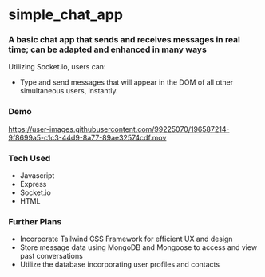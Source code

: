 # simple_chat_app

<h3>A basic chat app that sends and receives messages in real time;  can be adapted and enhanced in many ways</h3>
  
<p>Utilizing Socket.io, users can:
  
  <ul>
    <li>Type and send messages that will appear in the DOM of all other simultaneous users, instantly.
  </ul>
  
<h3>Demo</h3>
    

https://user-images.githubusercontent.com/99225070/196587214-9f8699a5-c1c3-44d9-8a77-89ae32574cdf.mov


<h3>Tech Used</h3>

  <ul>
    <li>Javascript
    <li>Express
    <li>Socket.io
    <li>HTML
  </ul>
  
 <h3>Further Plans</h3>
 
   <ul>
    <li>Incorporate Tailwind CSS Framework for efficient UX and design
    <li>Store message data using MongoDB and Mongoose to access and view past conversations
    <li>Utilize the database incorporating user profiles and contacts
  </ul>
